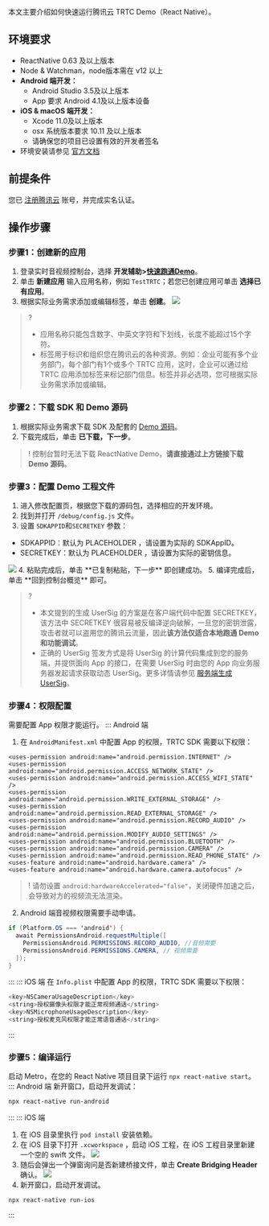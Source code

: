 本文主要介绍如何快速运行腾讯云 TRTC Demo（React Native）。

## 环境要求
- ReactNative 0.63 及以上版本
- Node & Watchman，node版本需在 v12 以上
- **Android 端开发：**
  - Android Studio 3.5及以上版本
  - App 要求 Android 4.1及以上版本设备
- **iOS & macOS 端开发：**
  - Xcode 11.0及以上版本
  - osx 系统版本要求 10.11 及以上版本
  - 请确保您的项目已设置有效的开发者签名
- 环境安装请参见 [官方文档](https://reactnative.cn/docs/environment-setup)

## 前提条件
您已 [注册腾讯云](https://cloud.tencent.com) 账号，并完成实名认证。

## 操作步骤
[](id:step1)
### 步骤1：创建新的应用
1. 登录实时音视频控制台，选择 **开发辅助>[快速跑通Demo](https://console.cloud.tencent.com/trtc/quickstart)**。
2. 单击 **新建应用** 输入应用名称，例如 `TestTRTC`；若您已创建应用可单击 **选择已有应用**。
3. 根据实际业务需求添加或编辑标签，单击 **创建**。
![](https://main.qcloudimg.com/raw/f04d288ed091c98a5e8056eb86fb49e8.png)
>?
>- 应用名称只能包含数字、中英文字符和下划线，长度不能超过15个字符。
>- 标签用于标识和组织您在腾讯云的各种资源。例如：企业可能有多个业务部门，每个部门有1个或多个 TRTC 应用，这时，企业可以通过给 TRTC 应用添加标签来标记部门信息。标签并非必选项，您可根据实际业务需求添加或编辑。

[](id:step2)
### 步骤2：下载 SDK 和 Demo 源码
1. 根据实际业务需求下载 SDK 及配套的 [Demo 源码](https://github.com/LiteAVSDK/TRTC_ReactNative)。
2. 下载完成后，单击 **已下载，下一步**。

>! 控制台暂时无法下载 ReactNative Demo，**请直接通过上方链接下载 Demo 源码**。

[](id:step3)
### 步骤3：配置 Demo 工程文件
1. 进入修改配置页，根据您下载的源码包，选择相应的开发环境。
2. 找到并打开 `/debug/config.js` 文件。
3. 设置 `SDKAPPID`和`SECRETKEY` 参数：
<ul><li/>SDKAPPID：默认为 PLACEHOLDER ，请设置为实际的 SDKAppID。
    <li/>SECRETKEY：默认为 PLACEHOLDER ，请设置为实际的密钥信息。</ul>
    <img src="https://main.qcloudimg.com/raw/fba60aa9a44a94455fe31b809433cfa4.png"/>
4. 粘贴完成后，单击 **已复制粘贴，下一步** 即创建成功。
5. 编译完成后，单击 **回到控制台概览** 即可。

>?
>- 本文提到的生成 UserSig 的方案是在客户端代码中配置 SECRETKEY，该方法中 SECRETKEY 很容易被反编译逆向破解，一旦您的密钥泄露，攻击者就可以盗用您的腾讯云流量，因此**该方法仅适合本地跑通 Demo 和功能调试**。
>- 正确的 UserSig 签发方式是将 UserSig 的计算代码集成到您的服务端，并提供面向 App 的接口，在需要 UserSig 时由您的 App 向业务服务器发起请求获取动态 UserSig。更多详情请参见 [服务端生成 UserSig](https://cloud.tencent.com/document/product/647/17275#Server)。

[](id:step4)
### 步骤4：权限配置
需要配置 App 权限才能运行。
<dx-tabs>
::: Android 端
1. 在 `AndroidManifest.xml` 中配置 App 的权限，TRTC SDK 需要以下权限：
```
<uses-permission android:name="android.permission.INTERNET" />
<uses-permission android:name="android.permission.ACCESS_NETWORK_STATE" />
<uses-permission android:name="android.permission.ACCESS_WIFI_STATE" />
<uses-permission android:name="android.permission.WRITE_EXTERNAL_STORAGE" />
<uses-permission android:name="android.permission.READ_EXTERNAL_STORAGE" />
<uses-permission android:name="android.permission.RECORD_AUDIO" />
<uses-permission android:name="android.permission.MODIFY_AUDIO_SETTINGS" />
<uses-permission android:name="android.permission.BLUETOOTH" />
<uses-permission android:name="android.permission.CAMERA" />
<uses-permission android:name="android.permission.READ_PHONE_STATE" />
<uses-feature android:name="android.hardware.camera" />
<uses-feature android:name="android.hardware.camera.autofocus" />
```
>! 请勿设置 `android:hardwareAccelerated="false"`，关闭硬件加速之后，会导致对方的视频流无法渲染。
2. Android 端音视频权限需要手动申请。
```java
if (Platform.OS === 'android') {
  await PermissionsAndroid.requestMultiple([
    PermissionsAndroid.PERMISSIONS.RECORD_AUDIO, //音频需要
    PermissionsAndroid.PERMISSIONS.CAMERA, // 视频需要
  ]);
}
```
:::
::: iOS 端
在 `Info.plist` 中配置 App 的权限，TRTC SDK 需要以下权限：
```objectiveC
<key>NSCameraUsageDescription</key>
<string>授权摄像头权限才能正常视频通话</string>
<key>NSMicrophoneUsageDescription</key>
<string>授权麦克风权限才能正常语音通话</string>
```
:::
</dx-tabs>

[](id:step5)
### 步骤5：编译运行
启动 Metro，在您的 React Native 项目目录下运行 `npx react-native start`。
<dx-tabs>
:::  Android 端
新开窗口，启动开发调试：
```
npx react-native run-android
```
:::
::: iOS 端
1. 在 iOS 目录里执行 `pod install` 安装依赖。
2. 在 iOS 目录下打开 `.xcworkspace` ，启动 iOS 工程，在 iOS 工程目录里新建一个空的 swift 文件。
![](https://qcloudimg.tencent-cloud.cn/raw/1b243c324d9e1e93d113d2431922c4de.jpeg)
3. 随后会弹出一个弹窗询问是否新建桥接文件，单击 **Create Bridging Header** 确认。
![](https://qcloudimg.tencent-cloud.cn/raw/8329b913890721ceef19be314462905d.png)
2. 新开窗口，启动开发调试。
```
npx react-native run-ios
```
:::
</dx-tabs>

